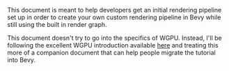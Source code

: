 This document is meant to help developers get an initial rendering pipeline set up in order to create your own custom rendering pipeline in Bevy while still using the built in render graph.

This document doesn't try to go into the specifics of WGPU. Instead, I'll be following the excellent WGPU introduction available [here](https://sotrh.github.io/learn-wgpu/) and treating this more of a companion document that can help people migrate the tutorial into Bevy. 
